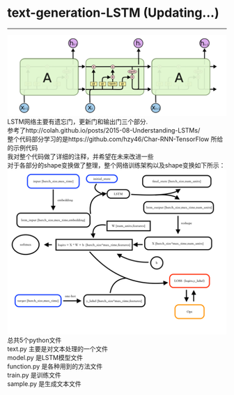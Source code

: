 # text-generation-LSTM (Updating...)
--------------------------
![LSTM示意图](https://github.com/Wu-Xiuchao/text-generation-LSTM/blob/master/picture/lstm.png)
LSTM网络主要有遗忘门，更新门和输出门三个部分.  
参考了http://colah.github.io/posts/2015-08-Understanding-LSTMs/  
整个代码部分学习的是https://github.com/hzy46/Char-RNN-TensorFlow 所给的示例代码   
我对整个代码做了详细的注释，并希望在未来改进一些  
对于各部分的shape变换做了整理，整个网络训练架构以及shape变换如下所示：  
![](https://github.com/Wu-Xiuchao/text-generation-LSTM/blob/master/picture/shape%E5%8F%98%E6%8D%A2.png)  
总共5个python文件  
	text.py 主要是对文本处理的一个文件  
	model.py 是LSTM模型文件  
	function.py 是各种用到的方法文件  
	train.py 是训练文件  
	sample.py 是生成文本文件
